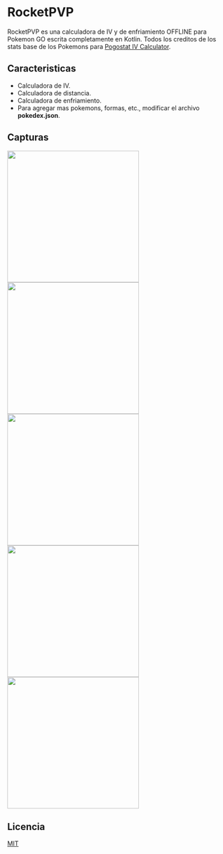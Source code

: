 # RocketPVP

RocketPVP es una calculadora de IV y de enfriamiento OFFLINE para Pokemon GO escrita completamente en Kotlin. Todos los creditos de los stats base de los Pokemons para [Pogostat IV Calculator](https://pogostat.com/).

## Caracteristicas
- Calculadora de IV.
- Calculadora de distancia.
- Calculadora de enfriamiento.
- Para agregar mas pokemons, formas, etc., modificar el archivo **pokedex.json**.

## Capturas

<img src="https://user-images.githubusercontent.com/73041531/101299442-3da04080-3800-11eb-9905-f814587515f2.png" width="300" />
<img src="https://user-images.githubusercontent.com/73041531/101299444-3e38d700-3800-11eb-8c52-3c56c07b20eb.png" width="300" />
<img src="https://user-images.githubusercontent.com/73041531/101299437-3bd67d00-3800-11eb-843a-92007d538719.png" width="300" />
<img src="https://user-images.githubusercontent.com/73041531/101299439-3d07aa00-3800-11eb-87b5-26c5c296ddc1.png" width="300" />
<img src="https://user-images.githubusercontent.com/73041531/101299441-3da04080-3800-11eb-9173-c30b505b27f6.png" width="300" />

## Licencia
[MIT](https://github.com/mpadillaespino/rocketpvp/blob/master/LICENSE)
